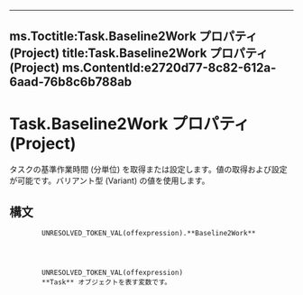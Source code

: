 

---
ms.Toctitle:Task.Baseline2Work プロパティ (Project)
title:Task.Baseline2Work プロパティ (Project)
ms.ContentId:e2720d77-8c82-612a-6aad-76b8c6b788ab
---
# Task.Baseline2Work プロパティ (Project)




タスクの基準作業時間 (分単位) を取得または設定します。値の取得および設定が可能です。バリアント型 (Variant) の値を使用します。

## 構文

            UNRESOLVED_TOKEN_VAL(offexpression).**Baseline2Work**




            UNRESOLVED_TOKEN_VAL(offexpression)
            **Task** オブジェクトを表す変数です。





